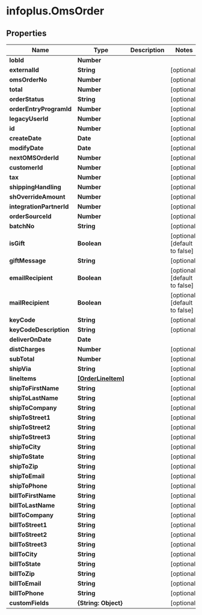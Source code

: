 # infoplus.OmsOrder

## Properties
Name | Type | Description | Notes
------------ | ------------- | ------------- | -------------
**lobId** | **Number** |  | 
**externalId** | **String** |  | [optional] 
**omsOrderNo** | **Number** |  | [optional] 
**total** | **Number** |  | [optional] 
**orderStatus** | **String** |  | [optional] 
**orderEntryProgramId** | **Number** |  | [optional] 
**legacyUserId** | **Number** |  | [optional] 
**id** | **Number** |  | [optional] 
**createDate** | **Date** |  | [optional] 
**modifyDate** | **Date** |  | [optional] 
**nextOMSOrderId** | **Number** |  | [optional] 
**customerId** | **Number** |  | [optional] 
**tax** | **Number** |  | [optional] 
**shippingHandling** | **Number** |  | [optional] 
**shOverrideAmount** | **Number** |  | [optional] 
**integrationPartnerId** | **Number** |  | [optional] 
**orderSourceId** | **Number** |  | [optional] 
**batchNo** | **String** |  | [optional] 
**isGift** | **Boolean** |  | [optional] [default to false]
**giftMessage** | **String** |  | [optional] 
**emailRecipient** | **Boolean** |  | [optional] [default to false]
**mailRecipient** | **Boolean** |  | [optional] [default to false]
**keyCode** | **String** |  | [optional] 
**keyCodeDescription** | **String** |  | [optional] 
**deliverOnDate** | **Date** |  | 
**distCharges** | **Number** |  | [optional] 
**subTotal** | **Number** |  | [optional] 
**shipVia** | **String** |  | [optional] 
**lineItems** | [**[OrderLineItem]**](OrderLineItem.md) |  | [optional] 
**shipToFirstName** | **String** |  | [optional] 
**shipToLastName** | **String** |  | [optional] 
**shipToCompany** | **String** |  | [optional] 
**shipToStreet1** | **String** |  | [optional] 
**shipToStreet2** | **String** |  | [optional] 
**shipToStreet3** | **String** |  | [optional] 
**shipToCity** | **String** |  | [optional] 
**shipToState** | **String** |  | [optional] 
**shipToZip** | **String** |  | [optional] 
**shipToEmail** | **String** |  | [optional] 
**shipToPhone** | **String** |  | [optional] 
**billToFirstName** | **String** |  | [optional] 
**billToLastName** | **String** |  | [optional] 
**billToCompany** | **String** |  | [optional] 
**billToStreet1** | **String** |  | [optional] 
**billToStreet2** | **String** |  | [optional] 
**billToStreet3** | **String** |  | [optional] 
**billToCity** | **String** |  | [optional] 
**billToState** | **String** |  | [optional] 
**billToZip** | **String** |  | [optional] 
**billToEmail** | **String** |  | [optional] 
**billToPhone** | **String** |  | [optional] 
**customFields** | **{String: Object}** |  | [optional] 


